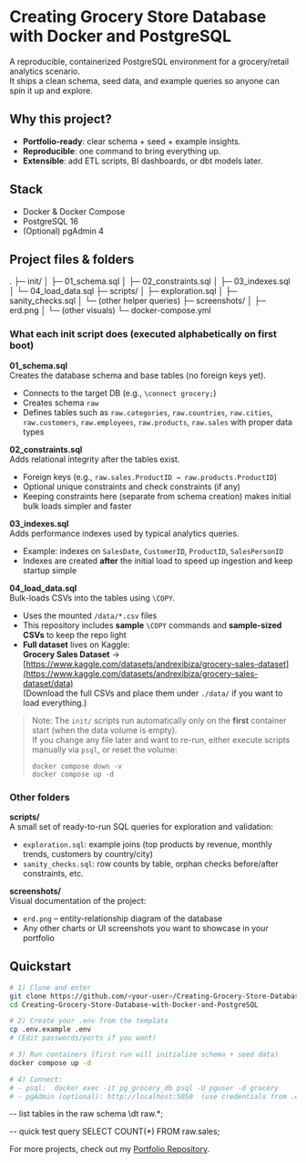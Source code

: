 # Creating Grocery Store Database with Docker and PostgreSQL

A reproducible, containerized PostgreSQL environment for a grocery/retail analytics scenario.  
It ships a clean schema, seed data, and example queries so anyone can spin it up and explore.

## Why this project?

- **Portfolio-ready**: clear schema + seed + example insights.
- **Reproducible**: one command to bring everything up.
- **Extensible**: add ETL scripts, BI dashboards, or dbt models later.

## Stack

- Docker & Docker Compose
- PostgreSQL 16
- (Optional) pgAdmin 4

## Project files & folders

.
├─ init/
│ ├─ 01_schema.sql
│ ├─ 02_constraints.sql
│ ├─ 03_indexes.sql
│ └─ 04_load_data.sql
├─ scripts/
│ ├─ exploration.sql
│ ├─ sanity_checks.sql
│ └─ (other helper queries)
├─ screenshots/
│ ├─ erd.png
│ └─ (other visuals)
└─ docker-compose.yml


### What each init script does (executed alphabetically on first boot)

**01_schema.sql**  
Creates the database schema and base tables (no foreign keys yet).  
- Connects to the target DB (e.g., `\connect grocery;`)  
- Creates schema `raw`  
- Defines tables such as `raw.categories`, `raw.countries`, `raw.cities`, `raw.customers`, `raw.employees`, `raw.products`, `raw.sales` with proper data types

**02_constraints.sql**  
Adds relational integrity after the tables exist.  
- Foreign keys (e.g., `raw.sales.ProductID → raw.products.ProductID`)  
- Optional unique constraints and check constraints (if any)  
- Keeping constraints here (separate from schema creation) makes initial bulk loads simpler and faster

**03_indexes.sql**  
Adds performance indexes used by typical analytics queries.  
- Example: indexes on `SalesDate`, `CustomerID`, `ProductID`, `SalesPersonID`  
- Indexes are created **after** the initial load to speed up ingestion and keep startup simple

**04_load_data.sql**  
Bulk-loads CSVs into the tables using `\COPY`.  
- Uses the mounted `/data/*.csv` files  
- This repository includes **sample** `\COPY` commands and **sample-sized CSVs** to keep the repo light  
- **Full dataset** lives on Kaggle:  
  **Grocery Sales Dataset** → [https://www.kaggle.com/datasets/andrexibiza/grocery-sales-dataset](https://www.kaggle.com/datasets/andrexibiza/grocery-sales-dataset/data)  
  (Download the full CSVs and place them under `./data/` if you want to load everything.)

> Note: The `init/` scripts run automatically only on the **first** container start (when the data volume is empty).  
> If you change any file later and want to re-run, either execute scripts manually via `psql`, or reset the volume:
> ```
> docker compose down -v
> docker compose up -d
> ```


### Other folders

**scripts/**  
A small set of ready-to-run SQL queries for exploration and validation:
- `exploration.sql`: example joins (top products by revenue, monthly trends, customers by country/city)
- `sanity_checks.sql`: row counts by table, orphan checks before/after constraints, etc.  

**screenshots/**  
Visual documentation of the project:
- `erd.png` – entity-relationship diagram of the database
- Any other charts or UI screenshots you want to showcase in your portfolio


## Quickstart

```bash
# 1) Clone and enter
git clone https://github.com/<your-user>/Creating-Grocery-Store-Database-with-Docker-and-PostgreSQL.git
cd Creating-Grocery-Store-Database-with-Docker-and-PostgreSQL

# 2) Create your .env from the template
cp .env.example .env
# (Edit passwords/ports if you want)

# 3) Run containers (first run will initialize schema + seed data)
docker compose up -d

# 4) Connect:
# - psql:  docker exec -it pg_grocery_db psql -U pguser -d grocery
# - pgAdmin (optional): http://localhost:5050  (use credentials from .env)
```

-- list tables in the raw schema
\dt raw.*;

-- quick test query
SELECT COUNT(*) FROM raw.sales;

For more projects, check out my [Portfolio Repository](https://github.com/rodolfoplng/Portfolio).
